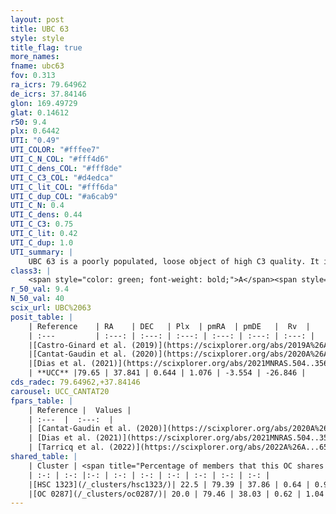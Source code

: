 ```yaml
---
layout: post
title: UBC 63
style: style
title_flag: true
more_names: 
fname: ubc63
fov: 0.313
ra_icrs: 79.64962
de_icrs: 37.84146
glon: 169.49729
glat: 0.14612
r50: 9.4
plx: 0.6442
UTI: "0.49"
UTI_COLOR: "#fffee7"
UTI_C_N_COL: "#fff4d6"
UTI_C_dens_COL: "#fff8de"
UTI_C_C3_COL: "#d4edca"
UTI_C_lit_COL: "#fff6da"
UTI_C_dup_COL: "#a6cab9"
UTI_C_N: 0.4
UTI_C_dens: 0.44
UTI_C_C3: 0.75
UTI_C_lit: 0.42
UTI_C_dup: 1.0
UTI_summary: |
    UBC 63 is a poorly populated, loose object of high C3 quality. It is poorly studied in the literature. This object shares a small percentage of members with 2 later reported entries.
class3: |
    <span style="color: green; font-weight: bold;">A</span><span style="color: #FFC300; font-weight: bold;">B</span>
r_50_val: 9.4
N_50_val: 40
scix_url: UBC%2063
posit_table: |
    | Reference    | RA    | DEC   | Plx  | pmRA  | pmDE   |  Rv  |
    | :---         | :---: | :---: | :---: | :---: | :---: | :---: |
    |[Castro-Ginard et al. (2019)](https://scixplorer.org/abs/2019A%26A...627A..35C) | 79.668 | 37.823 | 0.648 | 1.115 | -3.563 | -- |
    |[Cantat-Gaudin et al. (2020)](https://scixplorer.org/abs/2020A%26A...640A...1C) | 79.664 | 37.815 | 0.649 | 1.096 | -3.516 | -- |
    |[Dias et al. (2021)](https://scixplorer.org/abs/2021MNRAS.504..356D) | 79.647 | 37.813 | 0.626 | 1.102 | -3.571 | -- |
    | **UCC** |79.65 | 37.841 | 0.644 | 1.076 | -3.554 | -26.846 | 
cds_radec: 79.64962,+37.84146
carousel: UCC_CANTAT20
fpars_table: |
    | Reference |  Values |
    | :---  |  :---:  |
    | [Cantat-Gaudin et al. (2020)](https://scixplorer.org/abs/2020A%26A...640A...1C) | `AVNN=0.45, DMNN=10.95, AgeNN=7.78` |
    | [Dias et al. (2021)](https://scixplorer.org/abs/2021MNRAS.504..356D) | `Av=0.838, Dist=1470, logage=7.328, [Fe/H]=-0.181` |
    | [Tarricq et al. (2022)](https://scixplorer.org/abs/2022A%26A...659A..59T) | `Dist=1473, logAgeNN=7.82` |
shared_table: |
    | Cluster | <span title="Percentage of members that this OC shares with the ones listed">%</span>   | RA   | DEC   | Plx   | pmRA  | pmDE  | Rv | UTI |
    | :-: | :-: |:-: | :-: | :-: | :-: | :-: | :-: | :-: |
    |[HSC 1323](/_clusters/hsc1323/)| 22.5 | 79.39 | 37.86 | 0.64 | 0.99 | -3.53 | -19.41 |0.18 |
    |[OC 0287](/_clusters/oc0287/)| 20.0 | 79.46 | 38.03 | 0.62 | 1.04 | -3.6 | -19.37 |0.12 |
---
```

